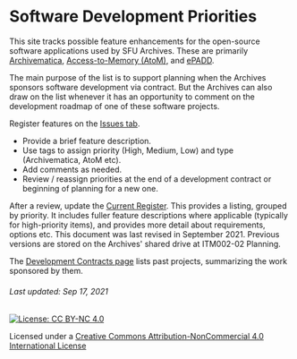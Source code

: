 # Software Development Priorities

This site tracks possible feature enhancements for the open-source software applications used by SFU Archives. These are primarily [Archivematica](https://www.archivematica.org/en/), [Access-to-Memory (AtoM)](https://www.accesstomemory.org/en/), and [ePADD](https://library.stanford.edu/projects/epadd).

The main purpose of the list is to support planning when the Archives sponsors software development via contract. But the Archives can also draw on the list whenever it has an opportunity to comment on the development roadmap of one of these software projects.

Register features on the [Issues tab](https://github.com/SFU-Archives/software-development-priorities/issues).
- Provide a brief feature description.
- Use tags to assign priority (High, Medium, Low) and type (Archivematica, AtoM etc).
- Add comments as needed.
- Review / reassign priorities at the end of a development contract or beginning of planning for a new one.

After a review, update the [Current Register](current-register.md). This provides a listing, grouped by priority. It includes fuller feature descriptions where applicable (typically for high-priority items), and provides more detail about requirements, options etc. This document was last revised in September 2021. Previous versions are stored on the Archives' shared drive at ITM002-02 Planning.

The [Development Contracts page](development-contracts/00-intro.md) lists past projects, summarizing the work sponsored by them.

###### Last updated: Sep 17, 2021
[![License: CC BY-NC 4.0](https://img.shields.io/badge/License-CC%20BY--NC%204.0-lightgrey.svg)](https://creativecommons.org/licenses/by-nc/4.0/)

Licensed under a [Creative Commons Attribution-NonCommercial 4.0 International License](https://creativecommons.org/licenses/by-nc/4.0/)
